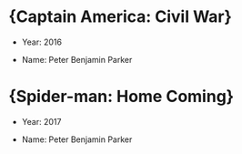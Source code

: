 # {Captain America: Civil War}

- Year: 2016

- Name: Peter Benjamin Parker

# {Spider-man: Home Coming}

- Year: 2017

- Name: Peter Benjamin Parker

